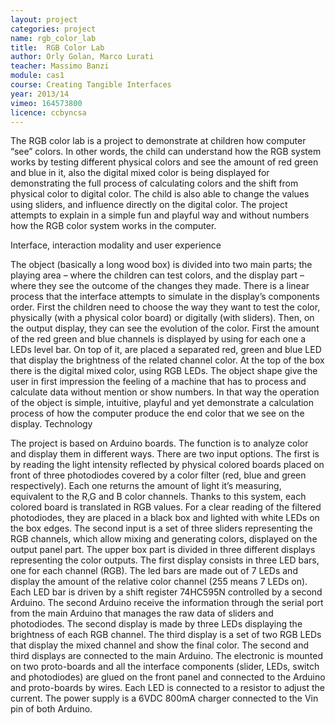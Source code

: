 ```yaml
---
layout: project
categories: project
name: rgb_color_lab
title:  RGB Color Lab
author: Orly Golan, Marco Lurati
teacher: Massimo Banzi
module: cas1
course: Creating Tangible Interfaces
year: 2013/14
vimeo: 164573800
licence: ccbyncsa
---
```

The RGB color lab is a project to demonstrate at children how computer “see” colors. In other words, the child can understand how the RGB system works by testing different physical colors and see the amount of red green and blue in it, also the digital mixed color is being displayed for demonstrating the full process of calculating colors and the shift from physical color to digital color. The child is also able to change the values using sliders, and influence directly on the digital color. The project attempts to explain in a simple fun and playful way and without numbers how the RGB color system works in the computer.

Interface, interaction modality and user experience

The object (basically a long wood box) is divided into two main parts; the playing area – where the children can test colors, and the display part – where they see the outcome of the changes they made. There is a linear process that the interface attempts to simulate in the display’s components order. First the children need to choose the way they want to test the color, physically (with a physical color board) or digitally (with sliders). Then, on the output display, they can see the evolution of the color. First the amount of the red green and blue channels is displayed by using for each one a LEDs level bar. On top of it, are placed a separated red, green and blue LED that display the brightness of the related channel color. At the top of the box there is the digital mixed color, using RGB LEDs. The object shape give the user in first impression the feeling of a machine that has to process and calculate data without mention or show numbers. In that way the operation of the object is simple, intuitive, playful and yet demonstrate a calculation process of how the computer produce the end color that we see on the display.
Technology

The project is based on Arduino boards. The function is to analyze color and display them in different ways. There are two input options. The first is by reading the light intensity reflected by physical colored boards placed on front of three photodiodes covered by a color filter (red, blue and green respectively). Each one returns the amount of light it’s measuring, equivalent to the R,G and B color channels. Thanks to this system, each colored board is translated in RGB values. For a clear reading of the filtered photodiodes, they are placed in a black box and lighted with white LEDs on the box edges. The second input is a set of three sliders representing the RGB channels, which allow mixing and generating colors, displayed on the output panel part.
The upper box part is divided in three different displays representing the color outputs. The first display consists in three LED bars, one for each channel (RGB). The led bars are made out of 7 LEDs and display the amount of the relative color channel (255 means 7 LEDs on). Each LED bar is driven by a shift register 74HC595N controlled by a second Arduino. The second Arduino receive the information through the serial port from the main Arduino that manages the raw data of sliders and photodiodes.
The second display is made by three LEDs displaying the brightness of each RGB channel. The third display is a set of two RGB LEDs that display the mixed channel and show the final color. The second and third displays are connected to the main Arduino. The electronic is mounted on two proto-boards and all the interface components (slider, LEDs, switch and photodiodes) are glued on the front panel and connected to the Arduino and proto-boards by wires. Each LED is connected to a resistor to adjust the current.
The power supply is a 6VDC 800mA charger connected to the Vin pin of both Arduino.